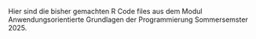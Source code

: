 Hier sind die bisher gemachten R Code files aus dem Modul Anwendungsorientierte Grundlagen der Programmierung Sommersemster 2025.
